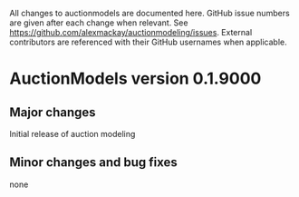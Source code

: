 All changes to auctionmodels are documented here. GitHub issue numbers are given after each change when relevant. See <https://github.com/alexmackay/auctionmodeling/issues>. External contributors are referenced with their GitHub usernames when applicable.

AuctionModels version 0.1.9000
==============================

## Major changes
Initial release of auction modeling 

## Minor changes and bug fixes
none
